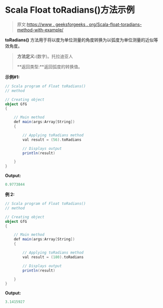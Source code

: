 # Scala Float toRadians()方法示例

> 原文:[https://www . geeksforgeeks . org/Scala-float-toradians-method-with-example/](https://www.geeksforgeeks.org/scala-float-toradians-method-with-example/)

**toRadians()** 方法用于将以度为单位测量的角度转换为以弧度为单位测量的近似等效角度。

> **方法定义:**(数字)。托拉迪亚人
> 
> **返回类型:**返回弧度的转换值。

**示例#1:**

```scala
// Scala program of Float toRadians()
// method

// Creating object
object GfG
{ 

    // Main method
    def main(args:Array[String])
    {

        // Applying toRadians method
        val result = (56).toRadians

        // Displays output
        println(result)

    }
} 
```

**Output:**

```scala
0.9773844

```

**例 2:**

```scala
// Scala program of Float toRadians()
// method

// Creating object
object GfG
{ 

    // Main method
    def main(args:Array[String])
    {

        // Applying toRadians method
        val result = (180).toRadians

        // Displays output
        println(result)

    }
} 
```

**Output:**

```scala
3.1415927

```